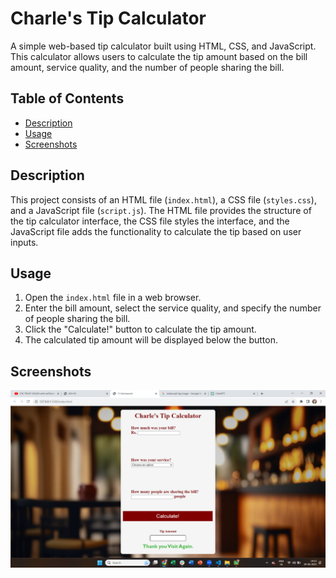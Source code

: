 # Charle's Tip Calculator

A simple web-based tip calculator built using HTML, CSS, and JavaScript. This calculator allows users to calculate the tip amount based on the bill amount, service quality, and the number of people sharing the bill.

## Table of Contents

- [Description](#description)
- [Usage](#usage)
- [Screenshots](#screenshots)
## Description

This project consists of an HTML file (`index.html`), a CSS file (`styles.css`), and a JavaScript file (`script.js`). The HTML file provides the structure of the tip calculator interface, the CSS file styles the interface, and the JavaScript file adds the functionality to calculate the tip based on user inputs.

## Usage

1. Open the `index.html` file in a web browser.
2. Enter the bill amount, select the service quality, and specify the number of people sharing the bill.
3. Click the "Calculate!" button to calculate the tip amount.
4. The calculated tip amount will be displayed below the button.

## Screenshots

![Screenshot of the Tip Calculator](screenshot.png)